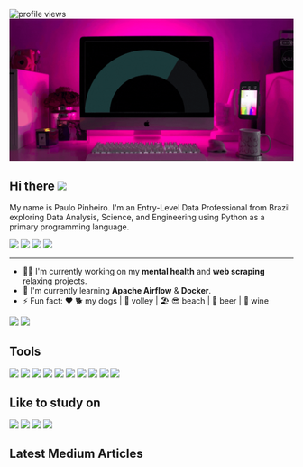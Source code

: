 <!-- https://yhype.me/dashboard  -->
![profile views](https://komarev.com/ghpvc/?username=pplpauloo&style=flat-square)
![banner](src/banner.gif)
## Hi there <img height='40px' src='https://camo.githubusercontent.com/d3359cb00ab0b5ed8f2e1fe3fceb4fbaf3b614340f8c0db99c17b9f50b351770/68747470733a2f2f656d6f6a69732e736c61636b6d6f6a69732e636f6d2f656d6f6a69732f696d616765732f313533313834393433302f343234362f626c6f622d73756e676c61737365732e6769663f31353331383439343330'>

My name is Paulo Pinheiro. I'm an Entry-Level Data Professional from Brazil exploring Data Analysis, Science, and Engineering using Python as a primary programming language.

<!-- links externos -->
<div>
  <a href='https://wa.me/+5581996646530' target='_blank'><img src='https://img.shields.io/badge/WhatsApp-25D366?style=for-the-badge&logo=whatsapp&logoColor=white' target='_blank'></a>
  <a href='mailto:pplpauloo@gmail.com'><img src='https://img.shields.io/badge/Gmail-D14836?style=for-the-badge&logo=gmail&logoColor=white'></a>
  <a href='https://linkedin.com/in/pplpauloo' target='_blank'><img src='https://img.shields.io/badge/LinkedIn-0077B5?style=for-the-badge&logo=linkedin&logoColor=white' target='_blank'></a>
  <a href='https://pplpauloo.medium.com' target='_blank'><img src='https://img.shields.io/badge/Medium-12100E?style=for-the-badge&logo=medium&logoColor=white' target='_blank'></a>
</div>
<hr>

- 💆‍♂️ I'm currently working on my **mental health** and **web scraping** relaxing projects.
- 🌱 I'm currently learning **Apache Airflow** & **Docker**.
- ⚡ Fun fact: ❤️ 🐕 my dogs | 🏐 volley | 🏖️ 😎 beach | 🍻 beer | 🍷 wine

<div>
  <img height='180em', src='https://github-readme-stats.vercel.app/api?username=pplpauloo&show_icons=true&theme=tokyonight&hide="total-issues"'>
  <img height='180em', src='https://github-readme-stats.vercel.app/api/top-langs/?username=pplpauloo&theme=tokyonight'>
</div>

## Tools
<div>
  <img src='https://img.shields.io/badge/Python-3776AB?style=for-the-badge&logo=python&logoColor=white' target='_blank'>
  <img src='https://img.shields.io/badge/MySQL-00000F?style=for-the-badge&logo=mysql&logoColor=white' target='_blank'>
  <img src='https://img.shields.io/badge/MongoDB-4EA94B?style=for-the-badge&logo=mongodb&logoColor=white' target='_blank'>
  <img src='https://img.shields.io/badge/Heroku-430098?style=for-the-badge&logo=heroku&logoColor=white' target='_blank'>
  <img src='https://img.shields.io/badge/Amazon_AWS-232F3E?style=for-the-badge&logo=amazon-aws&logoColor=white' target='_blank'>
  <img src='https://img.shields.io/badge/Google_Cloud-4285F4?style=for-the-badge&logo=google-cloud&logoColor=white' target='_blank'>
  <img src='https://img.shields.io/badge/jupyter-%23FA0F00.svg?style=for-the-badge&logo=jupyter&logoColor=white' target='_blank'>
  <img src='https://img.shields.io/badge/sublime_text-%23575757.svg?style=for-the-badge&logo=sublime-text&logoColor=important' target='_blank'>
  <img src='https://img.shields.io/badge/Visual%20Studio%20Code-0078d7.svg?style=for-the-badge&logo=visual-studio-code&logoColor=white' target='_blank'>
  <img src='https://img.shields.io/badge/git-%23F05033.svg?style=for-the-badge&logo=git&logoColor=white' target='_blank'>
</div>

## Like to study on
<div>
  <img src='https://img.shields.io/badge/Coursera-%230056D2.svg?style=for-the-badge&logo=Coursera&logoColor=white' target='_blank'>
  <img src='https://img.shields.io/badge/Freecodecamp-%23123.svg?&style=for-the-badge&logo=freecodecamp&logoColor=green' target='_blank'>
  <img src='https://img.shields.io/badge/KhanAcademy-%2314BF96.svg?style=for-the-badge&logo=KhanAcademy&logoColor=white' target='_blank'>
  <img src='https://img.shields.io/badge/Udemy-A435F0?style=for-the-badge&logo=Udemy&logoColor=white' target='_blank'>
</div>

## Latest Medium Articles
<!-- MEDIUM:START -->
<!-- MEDIUM:END -->
